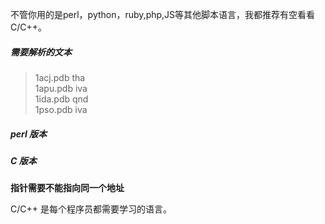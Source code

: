 
不管你用的是perl，python，ruby,php,JS等其他脚本语言，我都推荐有空看看C/C++。

##### 需要解析的文本
>1acj.pdb    tha<br>
1apu.pdb    iva<br>
1ida.pdb	  qnd<br>
1pso.pdb	  iva<br>

##### perl 版本



##### C 版本

**指针需要不能指向同一个地址**

















C/C++ 是每个程序员都需要学习的语言。
